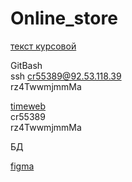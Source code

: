 # Online_store

[текст курсовой](https://docs.google.com/document/d/113Q1plDBq8wdOCubzNvRRfGeSNGpSyd6oOHiLV3b9pI/edit?usp=sharing)  

GitBash  
ssh cr55389@92.53.118.39  
rz4TwwmjmmMa  

[timeweb](https://hosting.timeweb.ru/mysql)  
cr55389  
rz4TwwmjmmMa  

БД  

[figma](https://www.figma.com/file/djqwbTfjXLqYx043cbXr7t/Furniking?type=design&node-id=0-1&mode=design&t=effTuV5LF8TYYl3s-0)  
